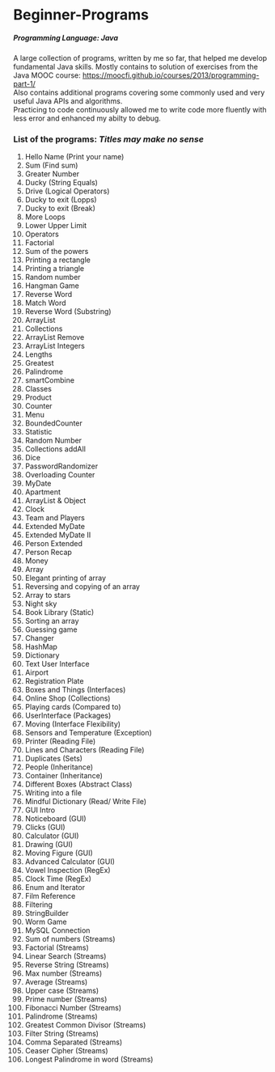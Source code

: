 # Beginner-Programs

##### Programming Language: Java

A large collection of programs, written by me so far, that helped me develop fundamental Java skills.
Mostly contains to solution of exercises from the Java MOOC course: https://moocfi.github.io/courses/2013/programming-part-1/  
Also contains additional programs covering some commonly used and very useful Java APIs and algorithms.  
Practicing to code continuously allowed me to write code more fluently with less error and enhanced my abilty to debug.

### List of the programs: *Titles may make no sense*
1. Hello Name (Print your name)
2. Sum (Find sum)
3. Greater Number
4. Ducky (String Equals)
5. Drive (Logical Operators)
6. Ducky to exit (Lopps)
7. Ducky to exit (Break)
8. More Loops
9. Lower Upper Limit
10. Operators
11. Factorial
12. Sum of the powers
13. Printing a rectangle
14. Printing a triangle
15. Random number
16. Hangman Game
17. Reverse Word
18. Match Word
19. Reverse Word (Substring)
20. ArrayList
21. Collections
22. ArrayList Remove
23. ArrayList Integers
24. Lengths
25. Greatest
26. Palindrome
27. smartCombine
28. Classes
29. Product
30. Counter
31. Menu
32. BoundedCounter
33. Statistic
34. Random Number
35. Collections addAll
36. Dice
37. PasswordRandomizer
38. Overloading Counter
39. MyDate
40. Apartment
41. ArrayList & Object
42. Clock
43. Team and Players
44. Extended MyDate
45. Extended MyDate II
46. Person Extended
47. Person Recap
48. Money
49. Array
50. Elegant printing of array
51. Reversing and copying of an array
52. Array to stars
53. Night sky
54. Book Library (Static)
55. Sorting an array
56. Guessing game
57. Changer
58. HashMap
59. Dictionary
60. Text User Interface
61. Airport
62. Registration Plate
63. Boxes and Things (Interfaces)
64. Online Shop (Collections)
65. Playing cards (Compared to)
66. UserInterface (Packages)
67. Moving (Interface Flexibility)
68. Sensors and Temperature (Exception)
69. Printer (Reading File)
70. Lines and Characters (Reading File)
71. Duplicates (Sets)
72. People (Inheritance)
73. Container (Inheritance)
74. Different Boxes (Abstract Class)
75. Writing into a file
76. Mindful Dictionary (Read/ Write File)
77. GUI Intro
78. Noticeboard (GUI)
79. Clicks (GUI)
80. Calculator (GUI)
81. Drawing (GUI)
82. Moving Figure (GUI)
83. Advanced Calculator (GUI)
84. Vowel Inspection (RegEx)
85. Clock Time (RegEx)
86. Enum and Iterator
87. Film Reference
88. Filtering
89. StringBuilder
90. Worm Game
91. MySQL Connection
92. Sum of numbers (Streams)
93. Factorial (Streams)
94. Linear Search (Streams)
95. Reverse String (Streams)
96. Max number (Streams)
97. Average (Streams)
98. Upper case (Streams)
99. Prime number (Streams)
100. Fibonacci Number (Streams)
101. Palindrome (Streams)
102. Greatest Common Divisor (Streams)
103. Filter String (Streams)
104. Comma Separated (Streams)
105. Ceaser Cipher (Streams)
106. Longest Palindrome in word (Streams)
